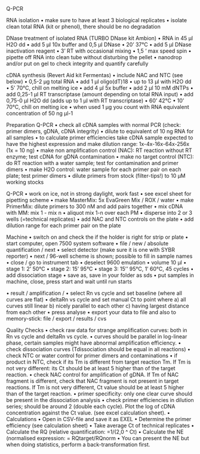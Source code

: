 Q-PCR

RNA isolation
•	make sure to have at least 3 biological replicates
•	isolate clean total RNA (kit or phenol), there should be no degradation

DNase treatment of isolated RNA (TURBO DNase kit Ambion)
•	RNA in 45 µl H2O dd 
•	add 5 µl 10x buffer and 0,5 µl DNase
•	20’ 37°C
•	add 5 µl DNase inactivation reagent
•	3’ RT with occasional mixing
•	1,5 ‘ max speed spin
•	pipette off RNA into clean tube without disturbing the pellet
•	nanodrop and/or put on gel to check integrity and quantify carefully

cDNA synthesis (Revert Aid kit Fermentas)
•	include NAC and NTC (see below)
•	0,5-2 µg total RNA
•	add 1 µl oligo(dT)18
•	up to 13 µl with H2O dd
•	5’ 70°C, chill on melting ice
•	add 4 µl 5x buffer
•	add 2 µl 10 mM dNTPs
•	add 0,25-1 µl RT transcriptase (amount depending on total RNA input)
•	add 0,75-0 µl H2O dd (adds up to 1 µl with RT transcriptase)
•	60’ 42°C
•	10’ 70°C, chill on melting ice
•	when used 1 µg you count with RNA equivalent concentration of 50 ng µl-1 

Preparation Q-PCR
•	check all cDNA samples with normal PCR (check: primer dimers, gDNA, cDNA integrity)
•	dilute to equivalent of 10 ng RNA for all samples
•	to calculate primer efficiencies take cDNA sample expected to have the highest expression and make dilution range: 1x-4x-16x-64x-256x (1x = 10 ng)
•	make non amplification control (NAC): RT reaction without RT enzyme; test cDNA for gDNA contamination
•	make no target control (NTC): do RT reaction with a water sample; test for contamination and primer dimers
•	make H2O control: water sample for each primer pair on each plate; test primer dimers 
•	dilute primers from stock (filter-tips!) to 10 µM working stocks

Q-PCR
•	work on ice, not in strong daylight, work fast
•	see excel sheet for pipetting scheme
•	make MasterMix: 	5x EvaGreen Mix / ROX / water
•	make PrimerMix: 	dilute primers to 300 nM and add pairs together
•	mix cDNA with MM: mix 1 - mix n
•	aliquot mix 1-n over each PM
•	disperse into 2 or 3 wells (=technical replicates)
•	add NAC and NTC controls on the plate
•	add dilution range for each primer pair on the plate

Machine
•	switch on and check the if the holder is right for strip or plate
•	start computer,  open 7500 system software
•	file / new / absolute quantification / next
•	select detector (make sure it is one with SYBR reporter)
•	next / 96-well scheme is shown; possible to fill in sample names
•	close / go to instrument tab
•	deselect 9600 emulation
•	volume 10 µl
•	stage 1: 2’ 50°C
•	stage 2: 15’ 95°C
•	stage 3: 15’’ 95°C, 1’ 60°C, 45 cycles
•	add dissociation stage
•	save as, save in your folder as sds
•	put samples in machine, close, press start and wait until run starts

•	result / amplification / 
•	select Rn vs cycle and set baseline (where all curves are flat)
•	deltaRn vs cycle and set manual Ct to point where a) all curves still linear b) nicely parallel to each other c) having largest distance from each other
•	press analyse
•	export your data to file and also to memory-stick: file / export / results / cvs

Quality Checks
•	check raw data for strange amplification curves: both in Rn vs cycle and deltaRn vs cycle. 
•	curves should be parallel in log-linear phase, certain samples might have abnormal amplification efficiency.
•	check dissociation curves (Tdissociation should be equal in all reactions)
•	check NTC or water control for primer dimers and contaminations
•	if product in NTC, check if its Tm is different from target reaction Tm. If Tm is not very different: its Ct should be at least 5 higher than of the target reaction.
•	check NAC control for amplification of gDNA. If Tm of NAC fragment is different, check that NAC fragment is not present in target reactions. If Tm is not very different, Ct value should be at least 5 higher than of the target reaction.
•	primer specificity: only one clear curve should be present in the dissociation analysis
•	check primer efficiencies in dilution series; should be around 2 (double each cycle). Plot the log of cDNA concentration against the Ct value. (see excel calculation sheet).
•	
Calculations
•	Open in CSV-file and save it as EXEL
•	Determine the primer efficiency (see calculation sheet)
•	Take average Ct of technical replicates
•	Calculate the RQ (relative quantification: =1/(2,0 ^ Ct)
•	Calculate the NE (normalised expression: = RQtarget/RQnorm
•	You can present the NE but when doing statistics, perform a back-transformation first.

